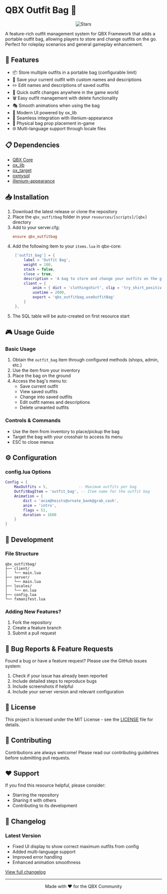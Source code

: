# QBX Outfit Bag 👕

<div align="center">

![Stars](https://img.shields.io/github/stars/pvnqu/qbx_outfitbag?style=for-the-badge&color=blue)

</div>

A feature-rich outfit management system for QBX Framework that adds a portable outfit bag, allowing players to store and change outfits on the go. Perfect for roleplay scenarios and general gameplay enhancement.

## 🌟 Features

- 📦 Store multiple outfits in a portable bag (configurable limit)
- 💾 Save your current outfit with custom names and descriptions
- ✏️ Edit names and descriptions of saved outfits
- 👔 Quick outfit changes anywhere in the game world
- 🗑️ Easy outfit management with delete functionality
- 🎭 Smooth animations when using the bag
- 🎨 Modern UI powered by ox_lib
- 🔄 Seamless integration with illenium-appearance
- 💼 Physical bag prop placement in-game
- 🌐 Multi-language support through locale files

## 📋 Dependencies

- [QBX Core](https://github.com/Qbox-project/qbx_core)
- [ox_lib](https://github.com/overextended/ox_lib)
- [ox_target](https://github.com/overextended/ox_target)
- [oxmysql](https://github.com/overextended/oxmysql)
- [illenium-appearance](https://github.com/iLLeniumStudios/illenium-appearance)

## 📥 Installation

1. Download the latest release or clone the repository
2. Place the `qbx_outfitbag` folder in your `resources/[scripts]/[qbx]` directory
3. Add to your server.cfg:
   ```cfg
   ensure qbx_outfitbag
   ```
4. Add the following item to your `items.lua` in qbx-core:
   ```lua
    ['outfit_bag'] = {
        label = 'Outfit Bag',
        weight = 100,
        stack = false,
        close = true,
        description = 'A bag to store and change your outfits on the go',
        client = {
            anim = { dict = 'clothingshirt', clip = 'try_shirt_positive_d' },
            usetime = 2000,
            export = 'qbx_outfitbag.useOutfitBag'
        }
    },
   ```
5. The SQL table will be auto-created on first resource start

## 🎮 Usage Guide

### Basic Usage
1. Obtain the `outfit_bag` item through configured methods (shops, admin, etc.)
2. Use the item from your inventory
3. Place the bag on the ground
4. Access the bag's menu to:
   - Save current outfit
   - View saved outfits
   - Change into saved outfits
   - Edit outfit names and descriptions
   - Delete unwanted outfits

### Controls & Commands
- Use the item from inventory to place/pickup the bag
- Target the bag with your crosshair to access its menu
- ESC to close menus

## ⚙️ Configuration

### config.lua Options
```lua
Config = {
    MaxOutfits = 5,              -- Maximum outfits per bag
    OutfitBagItem = 'outfit_bag', -- Item name for the outfit bag
    Animation = {
        dict = 'anim@heists@ornate_bank@grab_cash',
        anim = 'intro',
        flags = 51,
        duration = 1600
    }
}
```

## 🔧 Development

### File Structure
```
qbx_outfitbag/
├── client/
│   └── main.lua
├── server/
│   └── main.lua
├── locales/
│   └── en.lua
├── config.lua
└── fxmanifest.lua
```

### Adding New Features?
1. Fork the repository
2. Create a feature branch
3. Submit a pull request

## 🐛 Bug Reports & Feature Requests

Found a bug or have a feature request? Please use the GitHub issues system:
1. Check if your issue has already been reported
2. Include detailed steps to reproduce bugs
3. Include screenshots if helpful
4. Include your server version and relevant configuration

## 📜 License

This project is licensed under the MIT License - see the [LICENSE](LICENSE) file for details.

## 🤝 Contributing

Contributions are always welcome! Please read our contributing guidelines before submitting pull requests.

## ❤️ Support

If you find this resource helpful, please consider:
- Starring the repository
- Sharing it with others
- Contributing to its development

## 🔄 Changelog

### Latest Version
- Fixed UI display to show correct maximum outfits from config
- Added multi-language support
- Improved error handling
- Enhanced animation smoothness

[View full changelog](CHANGELOG.md)

---

<div align="center">
Made with ❤️ for the QBX Community
</div> 
